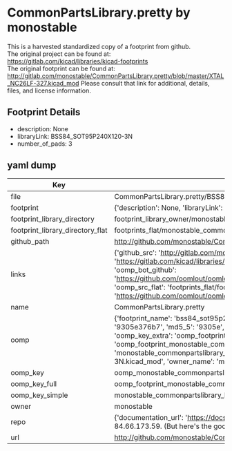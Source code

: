 # CommonPartsLibrary.pretty by monostable  
This is a harvested standardized copy of a footprint from github.  
The original project can be found at:  
https://gitlab.com/kicad/libraries/kicad-footprints  
The original footprint can be found at:
http://gitlab.com/monostable/CommonPartsLibrary.pretty/blob/master/XTAL_NC26LF-327.kicad_mod
Please consult that link for additional, details, files, and license information.  
## Footprint Details
* description: None  
* libraryLink: BSS84_SOT95P240X120-3N  
* number_of_pads: 3  
## yaml dump  
| Key | Value |  
| --- | --- |  
| file | CommonPartsLibrary.pretty/BSS84_SOT95P240X120-3N.kicad_mod |  
| footprint | {'description': None, 'libraryLink': 'BSS84_SOT95P240X120-3N', 'number_of_pads': 3} |  
| footprint_library_directory | footprint_library_owner/monostable_CommonPartsLibrary.pretty |  
| footprint_library_directory_flat | footprints_flat/monostable_commonpartslibrary_bss84_sot95p240x120_3n/working |  
| github_path | http://github.com/monostable/CommonPartsLibrary.pretty/blob/master/BSS84_SOT95P240X120-3N.kicad_mod |  
| links | {'github_src': 'http://gitlab.com/monostable/CommonPartsLibrary.pretty/blob/master/XTAL_NC26LF-327.kicad_mod', 'github_src_repo': 'https://gitlab.com/kicad/libraries/kicad-footprints', 'oomp_bot': 'footprints/monostable_commonpartslibrary_bss84_sot95p240x120_3n/working', 'oomp_bot_github': 'https://github.com/oomlout/oomlout_oomp_footprint_bot/tree/main/footprints/monostable_commonpartslibrary_bss84_sot95p240x120_3n/working', 'oomp_src_flat': 'footprints_flat/footprints_flat/monostable_commonpartslibrary_bss84_sot95p240x120_3n/working', 'oomp_src_flat_github': 'https://github.com/oomlout/oomlout_oomp_footprint_src/tree/main/footprints_flat/monostable_commonpartslibrary_bss84_sot95p240x120_3n/working'} |  
| name | CommonPartsLibrary.pretty |  
| oomp | {'footprint_name': 'bss84_sot95p240x120_3n', 'library_name': 'commonpartslibrary', 'md5': '9305e376b7a0f8fb67ae1c61bb2e55a5', 'md5_10': '9305e376b7', 'md5_5': '9305e', 'md5_6': '9305e3', 'oomp_key': 'oomp_monostable_commonpartslibrary_bss84_sot95p240x120_3n', 'oomp_key_extra': 'oomp_footprint_monostable_commonpartslibrary_bss84_sot95p240x120_3n', 'oomp_key_full': 'oomp_footprint_monostable_commonpartslibrary_bss84_sot95p240x120_3n_9305e3', 'oomp_key_simple': 'monostable_commonpartslibrary_bss84_sot95p240x120_3n', 'original_filename': 'CommonPartsLibrary.pretty/BSS84_SOT95P240X120-3N.kicad_mod', 'owner_name': 'monostable'} |  
| oomp_key | oomp_monostable_commonpartslibrary_bss84_sot95p240x120_3n |  
| oomp_key_full | oomp_footprint_monostable_commonpartslibrary_bss84_sot95p240x120_3n |  
| oomp_key_simple | monostable_commonpartslibrary_bss84_sot95p240x120_3n |  
| owner | monostable |  
| repo | {'documentation_url': 'https://docs.github.com/rest/overview/resources-in-the-rest-api#rate-limiting', 'message': "API rate limit exceeded for 84.66.173.59. (But here's the good news: Authenticated requests get a higher rate limit. Check out the documentation for more details.)"} |  
| url | http://github.com/monostable/CommonPartsLibrary.pretty |  


